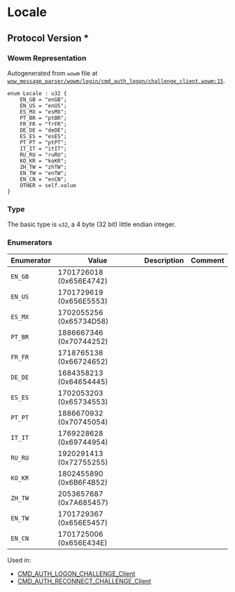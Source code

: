 # Locale

## Protocol Version *

### Wowm Representation

Autogenerated from `wowm` file at [`wow_message_parser/wowm/login/cmd_auth_logon/challenge_client.wowm:15`](https://github.com/gtker/wow_messages/tree/main/wow_message_parser/wowm/login/cmd_auth_logon/challenge_client.wowm#L15).

```rust,ignore
enum Locale : u32 {
    EN_GB = "enGB";
    EN_US = "enUS";
    ES_MX = "esMX";
    PT_BR = "ptBR";
    FR_FR = "frFR";
    DE_DE = "deDE";
    ES_ES = "esES";
    PT_PT = "ptPT";
    IT_IT = "itIT";
    RU_RU = "ruRU";
    KO_KR = "koKR";
    ZH_TW = "zhTW";
    EN_TW = "enTW";
    EN_CN = "enCN";
    OTHER = self.value
}
```
### Type
The basic type is `u32`, a 4 byte (32 bit) little endian integer.
### Enumerators
| Enumerator | Value  | Description | Comment |
| --------- | -------- | ----------- | ------- |
| `EN_GB` | 1701726018 (0x656E4742) |  |  |
| `EN_US` | 1701729619 (0x656E5553) |  |  |
| `ES_MX` | 1702055256 (0x65734D58) |  |  |
| `PT_BR` | 1886667346 (0x70744252) |  |  |
| `FR_FR` | 1718765138 (0x66724652) |  |  |
| `DE_DE` | 1684358213 (0x64654445) |  |  |
| `ES_ES` | 1702053203 (0x65734553) |  |  |
| `PT_PT` | 1886670932 (0x70745054) |  |  |
| `IT_IT` | 1769228628 (0x69744954) |  |  |
| `RU_RU` | 1920291413 (0x72755255) |  |  |
| `KO_KR` | 1802455890 (0x6B6F4B52) |  |  |
| `ZH_TW` | 2053657687 (0x7A685457) |  |  |
| `EN_TW` | 1701729367 (0x656E5457) |  |  |
| `EN_CN` | 1701725006 (0x656E434E) |  |  |

Used in:
* [CMD_AUTH_LOGON_CHALLENGE_Client](cmd_auth_logon_challenge_client.md)
* [CMD_AUTH_RECONNECT_CHALLENGE_Client](cmd_auth_reconnect_challenge_client.md)
